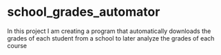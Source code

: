 # school_grades_automator
In this project I am creating a program that automatically downloads the grades of each student from a school to later analyze the grades of each course
